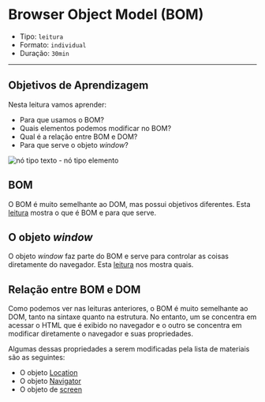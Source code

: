 # Browser Object Model (BOM)

- Tipo: `leitura`
- Formato: `individual`
- Duração: `30min`

***

## Objetivos de Aprendizagem

Nesta leitura vamos aprender:

* Para que usamos o BOM?
* Quais elementos podemos modificar no BOM?
* Qual é a relação entre  BOM e  DOM?
* Para que serve o objeto _window_?

![nó tipo texto - nó tipo elemento](http://librosweb.es/img/ajax/f0501.gif)

## BOM

O BOM é muito semelhante ao DOM, mas possui objetivos diferentes. Esta [leitura](http://librosweb.es/libro/ajax/capitulo_5.html) mostra o que é BOM e para que serve.

## O objeto _window_

O objeto _window_ faz parte do BOM e serve para controlar as coisas diretamente do navegador. Esta [leitura](http://librosweb.es/libro/ajax/capitulo_5/el_objeto_window.html) nos mostra quais.

## Relação entre BOM e DOM

Como podemos ver nas leituras anteriores, o BOM é muito semelhante ao DOM, tanto na sintaxe quanto na estrutura. No entanto, um se concentra em acessar o HTML que é exibido no navegador e o outro se concentra em modificar diretamente o navegador e suas propriedades.

Algumas dessas propriedades a serem modificadas pela lista de materiais são as seguintes:

* O objeto [Location](http://librosweb.es/libro/ajax/capitulo_5/el_objeto_location.html)
* O objeto [Navigator](http://librosweb.es/libro/ajax/capitulo_5/el_objeto_navigator.html)
* O objeto de [screen](http://librosweb.es/libro/ajax/capitulo_5/el_objeto_screen.html)
